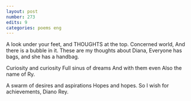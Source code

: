 ```yaml
---
layout: post
number: 273
edits: 9
categories: poems eng
---
```


A look under your feet, and THOUGHTS at the top.
Concerned world, 
And there is a bubble in it. 
These are my thoughts about Diana,
Everyone has bags, and she has a handbag.

Curiosity and curiosity
Full sinus of dreams
And with them even
Also the name of Ry.

A swarm of desires and aspirations 
Hopes and hopes.
So I wish for achievements,
Diano Rey.
